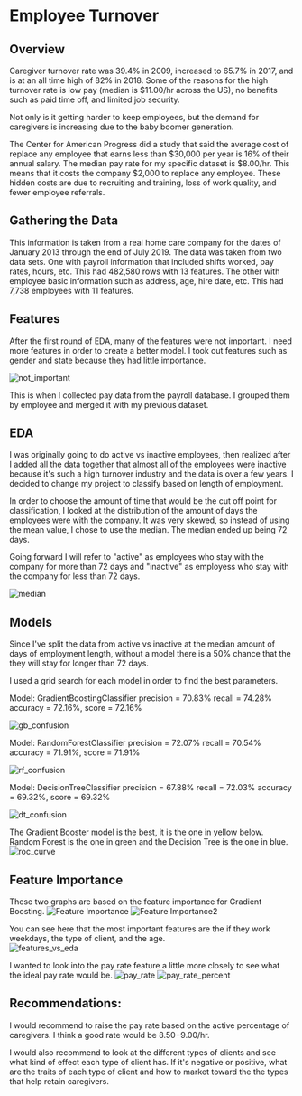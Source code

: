 # Employee Turnover

## Overview
Caregiver turnover rate was 39.4% in 2009, increased to 65.7% in 2017, and is at an all time high of 82% in 2018. Some of the reasons for the high turnover rate is low pay (median is $11.00/hr across the US), no benefits such as paid time off, and limited job security.

Not only is it getting harder to keep employees, but the demand for caregivers is increasing due to the baby boomer generation.

The Center for American Progress did a study that said the average cost of replace any employee that earns less than $30,000 per year is 16% of their annual salary. The median pay rate for my specific dataset is $8.00/hr.  This means that it costs the company $2,000 to replace any employee. These hidden costs are due to recruiting and training, loss of work quality, and fewer employee referrals.

## Gathering the Data

This information is taken from a real home care company for the dates of January 2013 through the end of July 2019. The data was taken from two data sets.  One with payroll information that included shifts worked, pay rates, hours, etc. This had 482,580 rows with 13 features. The other with employee basic information such as address, age, hire date, etc. This had 7,738 employees with 11 features.



## Features

After the first round of EDA, many of the features were not important. I need more features in order to create a better model. I took out features such as gender and state because they had little importance.

![not_important](images/not_important.png?raw=true "not_important")


This is when I collected pay data from the payroll database. I grouped them by employee and merged it with my previous dataset.


## EDA 

I was originally going to do active vs inactive employees, then realized after I added all the data together that almost all of the employees were inactive because it's such a high turnover industry and the data is over a few years. I decided to change my project to classify based on length of employment.

In order to choose the amount of time that would be the cut off point for classification, I looked at the distribution of the amount of days the employees were with the company. It was very skewed, so instead of using the mean value, I chose to use the median.  The median ended up being 72 days. 

Going forward I will refer to "active" as employees who stay with the company for more than 72 days and "inactive" as employess who stay with the company for less than 72 days.

![median](images/median.png?raw=true "median")



## Models 

Since I've split the data from active vs inactive at the median amount of days of employment length, without a model there is a 50% chance that the they will stay for longer than 72 days. 

I used a grid search for each model in order to find the best parameters.

Model: GradientBoostingClassifier
precision = 70.83%
recall = 74.28%
accuracy = 72.16%, score = 72.16%

![gb_confusion](images/gb_confusion.png?raw=true "gb_confusion")

Model: RandomForestClassifier
precision = 72.07%
recall = 70.54%
accuracy = 71.91%, score = 71.91%

![rf_confusion](images/rf_confusion.png?raw=true "rf_confusion")

Model: DecisionTreeClassifier
precision = 67.88%
recall = 72.03%
accuracy = 69.32%, score = 69.32%

![dt_confusion](images/dt_confusion.png?raw=true "dt_confusion")




The Gradient Booster model is the best, it is the one in yellow below. Random Forest is the one in green and the Decision Tree is the one in blue.
![roc_curve](images/roc_curve.png?raw=true "roc_curve")

## Feature Importance

These two graphs are based on the feature importance for Gradient Boosting. 
![Feature Importance](images/feature_importance.png?raw=true "feature_importance")
![Feature Importance2](images/feature_importance2.png?raw=true "feature_importance2")


You can see here that the most important features are the if they work weekdays, the type of client, and the age.  
![features_vs_eda](images/features_vs_eda.png?raw=true "features_vs_eda")

I wanted to look into the pay rate feature a little more closely to see what the ideal pay rate would be.
![pay_rate](images/pay_rate.png?raw=true "pay_rate")
![pay_rate_percent](images/pay_rate_percent.png?raw=true "pay_rate_percent")


## Recommendations:

I would recommend to raise the pay rate based on the active percentage of caregivers. I think a good rate would be $8.50-$9.00/hr.

I would also recommend to look at the different types of clients and see what kind of effect each type of client has. If it's negative or positive, what are the traits of each type of client and how to market toward the the types that help retain caregivers. 
